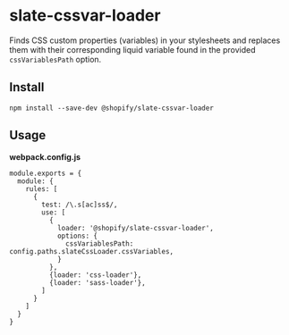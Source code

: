 # slate-cssvar-loader

Finds CSS custom properties (variables) in your stylesheets and replaces them with their corresponding liquid variable found in the provided `cssVariablesPath` option.

## Install

```
npm install --save-dev @shopify/slate-cssvar-loader
```

## Usage

**webpack.config.js**

```
module.exports = {
  module: {
    rules: [
      {
        test: /\.s[ac]ss$/,
        use: [
          {
            loader: '@shopify/slate-cssvar-loader',
            options: {
              cssVariablesPath: config.paths.slateCssLoader.cssVariables,
            }
          },
          {loader: 'css-loader'},
          {loader: 'sass-loader'},
        ]
      }
    ]
  }
}
```